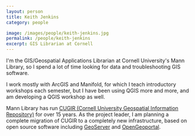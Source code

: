 ```yaml
---
layout: person
title: Keith Jenkins
category: people

image: /images/people/keith-jenkins.jpg
permalink: /people/keith-jenkins
excerpt: GIS Librarian at Cornell
---
```


I'm the GIS/Geospatial Applications Librarian at Cornell University's Mann Library, so I spend a lot of time looking for data and troubleshooting GIS software.

I work mostly with ArcGIS and Manifold, for which I teach introductory workshops each semester, but I have been using QGIS more and more, and am developing a QGIS workshop as well.

Mann Library has run [CUGIR (Cornell University Geospatial Information Repository)](http://cugir.mannlib.cornell.edu) for over 15 years.  As the project leader, I am planning a complete migration of CUGIR to a completely new infrastructure, based on open source software including [GeoServer](http://geoserver.org/) and [OpenGeoportal](http://opengeoportal.org/).
